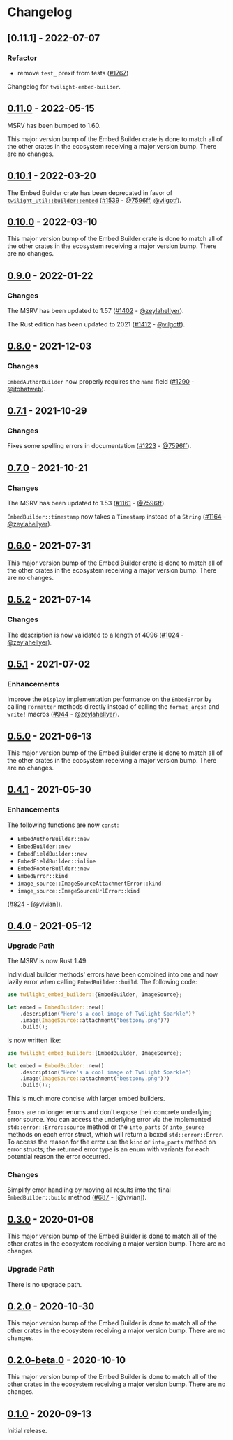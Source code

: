 # Changelog

## [0.11.1] - 2022-07-07

### Refactor

- remove `test_` prexif from tests ([#1767](https://github.com/twilight-rs/twilight/issues/1767))

Changelog for `twilight-embed-builder`.

## [0.11.0] - 2022-05-15

MSRV has been bumped to 1.60.

This major version bump of the Embed Builder crate is done to match all
of the other crates in the ecosystem receiving a major version bump.
There are no changes.

## [0.10.1] - 2022-03-20

The Embed Builder crate has been deprecated in favor of
[`twilight_util::builder::embed`] ([#1539] - [@7596ff], [@vilgotf]).

[`twilight_util::builder::embed`]: https://docs.rs/twilight-util/latest/twilight_util/builder/embed/index.html

[#1539]: https://github.com/twilight-rs/twilight/pull/1539

## [0.10.0] - 2022-03-10

This major version bump of the Embed Builder crate is done to match all
of the other crates in the ecosystem receiving a major version bump.
There are no changes.

## [0.9.0] - 2022-01-22

### Changes

The MSRV has been updated to 1.57 ([#1402] - [@zeylahellyer]).

The Rust edition has been updated to 2021 ([#1412] - [@vilgotf]).

[#1402]: https://github.com/twilight-rs/twilight/pull/1402
[#1412]: https://github.com/twilight-rs/twilight/pull/1412

## [0.8.0] - 2021-12-03

### Changes

`EmbedAuthorBuilder` now properly requires the `name` field ([#1290] -
[@itohatweb]).

[#1290]: https://github.com/twilight-rs/twilight/pull/1290

## [0.7.1] - 2021-10-29

### Changes

Fixes some spelling errors in documentation ([#1223] - [@7596ff]).

[#1223]: https://github.com/twilight-rs/twilight/pull/1223

## [0.7.0] - 2021-10-21

### Changes

The MSRV has been updated to 1.53 ([#1161] - [@7596ff]).

`EmbedBuilder::timestamp` now takes a `Timestamp` instead of a `String`
([#1164] - [@zeylahellyer]).

[#1161]: https://github.com/twilight-rs/twilight/pull/1161
[#1164]: https://github.com/twilight-rs/twilight/pull/1164

## [0.6.0] - 2021-07-31

This major version bump of the Embed Builder crate is done to match all
of the other crates in the ecosystem receiving a major version bump.
There are no changes.

## [0.5.2] - 2021-07-14

### Changes

The description is now validated to a length of 4096 ([#1024] -
[@zeylahellyer]).

[#1024]: https://github.com/twilight-rs/twilight/pull/1024

## [0.5.1] - 2021-07-02

### Enhancements

Improve the `Display` implementation performance on the `EmbedError` by calling
`Formatter` methods directly instead of calling the `format_args!` and `write!`
macros ([#944] - [@zeylahellyer]).

[#944]: https://github.com/twilight-rs/twilight/pull/944

## [0.5.0] - 2021-06-13

This major version bump of the Embed Builder crate is done to match all of the
other crates in the ecosystem receiving a major version bump. There are no
changes.

## [0.4.1] - 2021-05-30

### Enhancements

The following functions are now `const`:

- `EmbedAuthorBuilder::new`
- `EmbedBuilder::new`
- `EmbedFieldBuilder::new`
- `EmbedFieldBuilder::inline`
- `EmbedFooterBuilder::new`
- `EmbedError::kind`
- `image_source::ImageSourceAttachmentError::kind`
- `image_source::ImageSourceUrlError::kind`

([#824] - [@vivian]).

[#824]: https://github.com/twilight-rs/twilight/pull/824

## [0.4.0] - 2021-05-12

### Upgrade Path

The MSRV is now Rust 1.49.

Individual builder methods' errors have been combined into one and now lazily
error when calling `EmbedBuilder::build`. The following code:

```rust
use twilight_embed_builder::{EmbedBuilder, ImageSource};

let embed = EmbedBuilder::new()
    .description("Here's a cool image of Twilight Sparkle")?
    .image(ImageSource::attachment("bestpony.png")?)
    .build();
```

is now written like:

```rust
use twilight_embed_builder::{EmbedBuilder, ImageSource};

let embed = EmbedBuilder::new()
    .description("Here's a cool image of Twilight Sparkle")
    .image(ImageSource::attachment("bestpony.png")?)
    .build()?;
```

This is much more concise with larger embed builders.

Errors are no longer enums and don't expose their concrete underlying error
source. You can access the underlying error via the implemented
`std::error::Error::source` method or the `into_parts` or `into_source` methods
on each error struct, which will return a boxed `std::error::Error`. To access
the reason for the error use the `kind` or `into_parts` method on error structs;
the returned error type is an enum with variants for each potential reason the
error occurred.

### Changes

Simplify error handling by moving all results into the final
`EmbedBuilder::build` method ([#687] - [@vivian]).

[#687]: https://github.com/twilight-rs/twilight/pull/687

## [0.3.0] - 2020-01-08

This major version bump of the Embed Builder is done to match all of the other
crates in the ecosystem receiving a major version bump. There are no changes.

### Upgrade Path

There is no upgrade path.

## [0.2.0] - 2020-10-30

This major version bump of the Embed Builder is done to match all of the other
crates in the ecosystem receiving a major version bump. There are no changes.

## [0.2.0-beta.0] - 2020-10-10

This major version bump of the Embed Builder is done to match all of the other
crates in the ecosystem receiving a major version bump. There are no changes.

## [0.1.0] - 2020-09-13

Initial release.

[@7596ff]: https://github.com/7596ff
[@itohatweb]: https://github.com/itohatweb
[@vilgotf]: https://github.com/vilgotf
[@zeylahellyer]: https://github.com/zeylahellyer

[0.11.0]: https://github.com/twilight-rs/twilight/releases/tag/embed-builder-0.11.0
[0.10.1]: https://github.com/twilight-rs/twilight/releases/tag/embed-builder-0.10.1
[0.10.0]: https://github.com/twilight-rs/twilight/releases/tag/embed-builder-0.10.0
[0.9.0]: https://github.com/twilight-rs/twilight/releases/tag/embed-builder-0.9.0
[0.8.0]: https://github.com/twilight-rs/twilight/releases/tag/embed-builder-0.8.0
[0.7.1]: https://github.com/twilight-rs/twilight/releases/tag/embed-builder-0.7.1
[0.7.0]: https://github.com/twilight-rs/twilight/releases/tag/embed-builder-0.7.0
[0.6.0]: https://github.com/twilight-rs/twilight/releases/tag/embed-builder-0.6.0
[0.5.2]: https://github.com/twilight-rs/twilight/releases/tag/embed-builder-0.5.2
[0.5.1]: https://github.com/twilight-rs/twilight/releases/tag/embed-builder-0.5.1
[0.5.0]: https://github.com/twilight-rs/twilight/releases/tag/embed-builder-0.5.0
[0.4.1]: https://github.com/twilight-rs/twilight/releases/tag/embed-builder-0.4.1
[0.4.0]: https://github.com/twilight-rs/twilight/releases/tag/embed-builder-0.4.0
[0.3.0]: https://github.com/twilight-rs/twilight/releases/tag/v0.3.0
[0.2.0]: https://github.com/twilight-rs/twilight/releases/tag/v0.2.0
[0.1.0]: https://github.com/twilight-rs/twilight/releases/tag/v0.1.0
[0.2.0-beta.0]: https://github.com/twilight-rs/twilight/releases/tag/embed-builder-v0.2.0-beta.0
[0.1.0]: https://github.com/twilight-rs/twilight/releases/tag/v0.1.0
